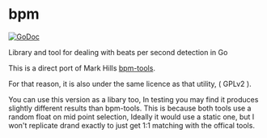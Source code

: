 # bpm
[![GoDoc](https://godoc.org/github.com/benjojo/bpm?status.svg)](https://godoc.org/github.com/benjojo/bpm)


Library and tool for dealing with beats per second detection in Go

This is a direct port of Mark Hills [bpm-tools](http://www.pogo.org.uk/~mark/bpm-tools/).

For that reason, it is also under the same licence as that utility, ( GPLv2 ).

You can use this version as a libary too, In testing you may find it produces slightly
different results than bpm-tools. This is because both tools use a random float on mid
point selection, Ideally it would use a static one, but I won't replicate drand exactly
to just get 1:1 matching with the offical tools.
